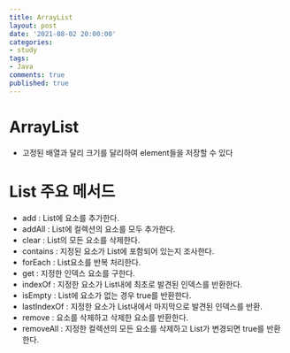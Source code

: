```yaml
---
title: ArrayList
layout: post
date: '2021-08-02 20:00:00'
categories:
- study
tags:
- Java
comments: true
published: true
---
```


# ArrayList
- 고정된 배열과 달리 크기를 달리하여 element들을 저장할 수 있다

# List 주요 메서드
- add : List에 요소를 추가한다.
- addAll : List에 컬렉션의 요소를 모두 추가한다.
- clear : List의 모든 요소를 삭제한다.
- contains : 지정된 요소가 List에 포함되어 있는지 조사한다.
- forEach : List요소를 반복 처리한다.
- get : 지정한 인덱스 요소를 구한다.
- indexOf : 지정한 요소가 List내에 최초로 발견된 인덱스를 반환한다.
- isEmpty : List에 요소가 없는 경우 true를 반환한다.
- lastIndexOf : 지정한 요소가 List내에서 마지막으로 발견된 인덱스를 반환.
- remove : 요소를 삭제하고 삭제한 요소를 반환한다.
- removeAll : 지정한 컬렉션의 모든 요소를 삭제하고 List가 변경되면 true를 반환한다.
<script src="https://gist.github.com/parkhyoungmin/42ac02535ce86f0bf3c2660567b33e63.js"></script>
